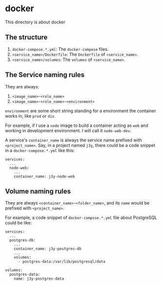 # docker

This directory is about docker

## The structure

1. `docker-compose.*.yml`: The `docker-compose` files.
2. `<service_name>/Dockerfile`: The `Dockerfile` of `<service_name>`.
3. `<service_name>/volumes`: The `volumes` of `<service_name>`.

## The Service naming rules

They are always:

1. `<image_name>`-`<role_name>`
2. `<image_name>`-`<role_name>`-`<environment>`

`environment` are some short string standing for a environment the container works in, like `prod` or `div`.

For example, if I use a `node` image to build a container acting as `web` and working in development environment. I will call it `node-web-dev`.

A service's `container_name` is always the service name prefixed with `<project_name>`. Say, in a project named `j3y`, there could be a code snippet in a `docker-compose.*.yml` like this:

```
services:
  ...
  node-web:
    ...
    container_name: j3y-node-web
```

## Volume naming rules

They are always `<container_name>`-`<folder_name>`, and its `name` would be prefixed with `<project_name>`.

For example, a code snippet of `docker-compose.*.yml` file about PostgreSQL could be like:

```
services:
  ...
  postgres-db:
    ...
    container_name: j3y-postgres-db
    ...
    volumes:
      - postgres-data:/var/lib/postgresql/data

volumes:
  postgres-data:
    name: j3y-postgres-data
```
